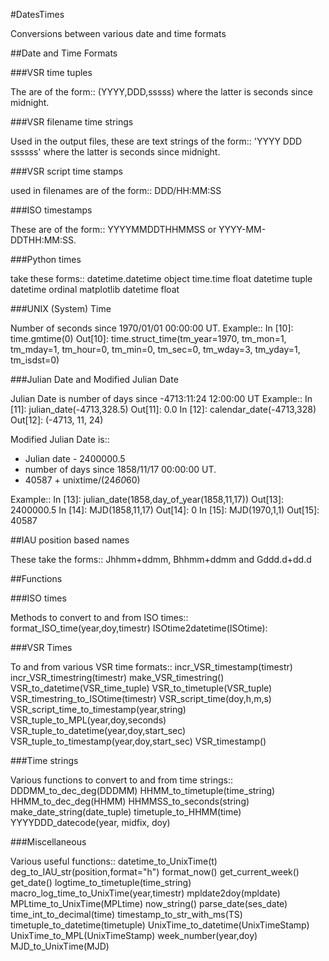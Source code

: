 #DatesTimes

Conversions between various date and time formats

##Date and Time Formats

###VSR time tuples

The are of the form::
  (YYYY,DDD,sssss)
where the latter is seconds since midnight.

###VSR filename time strings

Used in the output files, these are text strings of the form::
  'YYYY DDD ssssss'
where the latter is seconds since midnight.

###VSR script time stamps

used in filenames are of the form::
  DDD/HH:MM:SS

###ISO timestamps

These are of the form::
  YYYYMMDDTHHMMSS or YYYY-MM-DDTHH:MM:SS.

###Python times

take these forms::
  datetime.datetime object
  time.time float
  datetime tuple
  datetime ordinal
  matplotlib datetime float

###UNIX (System) Time

Number of seconds since 1970/01/01 00:00:00 UT. Example::
 In [10]: time.gmtime(0)
 Out[10]: time.struct_time(tm_year=1970, tm_mon=1, tm_mday=1,
                          tm_hour=0, tm_min=0, tm_sec=0,
                          tm_wday=3, tm_yday=1, tm_isdst=0)

###Julian Date and Modified Julian Date

Julian Date is number of days since -4713:11:24 12:00:00 UT
Example::
 In [11]: julian_date(-4713,328.5)
 Out[11]: 0.0
 In [12]: calendar_date(-4713,328)
 Out[12]: (-4713, 11, 24)

Modified Julian Date is::
 - Julian date - 2400000.5
 - number of days since 1858/11/17 00:00:00 UT.
 - 40587 + unixtime/(24*60*60)

Example::
 In [13]: julian_date(1858,day_of_year(1858,11,17))
 Out[13]: 2400000.5
 In [14]: MJD(1858,11,17)
 Out[14]: 0
 In [15]: MJD(1970,1,1)
 Out[15]: 40587

##IAU position based names

These take the forms::
  Jhhmm+ddmm, Bhhmm+ddmm and Gddd.d+dd.d

##Functions

###ISO times

Methods to convert to and from ISO times::
  format_ISO_time(year,doy,timestr)
  ISOtime2datetime(ISOtime):

###VSR Times

To and from various VSR time formats::
  incr_VSR_timestamp(timestr)  incr_VSR_timestring(timestr)
  make_VSR_timestring()
  VSR_to_datetime(VSR_time_tuple)
  VSR_to_timetuple(VSR_tuple)
  VSR_timestring_to_ISOtime(timestr)
  VSR_script_time(doy,h,m,s)
  VSR_script_time_to_timestamp(year,string)
  VSR_tuple_to_MPL(year,doy,seconds)
  VSR_tuple_to_datetime(year,doy,start_sec)
  VSR_tuple_to_timestamp(year,doy,start_sec)
  VSR_timestamp()

###Time strings

Various functions to convert to and from time strings::
  DDDMM_to_dec_deg(DDDMM)
  HHMM_to_timetuple(time_string)
  HHMM_to_dec_deg(HHMM)
  HHMMSS_to_seconds(string)
  make_date_string(date_tuple)
  timetuple_to_HHMM(time)
  YYYYDDD_datecode(year, midfix, doy)

###Miscellaneous

Various useful functions::
  datetime_to_UnixTime(t)
  deg_to_IAU_str(position,format="h")
  format_now()
  get_current_week()
  get_date()
  logtime_to_timetuple(time_string)
  macro_log_time_to_UnixTime(year,timestr)
  mpldate2doy(mpldate)
  MPLtime_to_UnixTime(MPLtime)
  now_string()
  parse_date(ses_date)
  time_int_to_decimal(time)
  timestamp_to_str_with_ms(TS)
  timetuple_to_datetime(timetuple)
  UnixTime_to_datetime(UnixTimeStamp)
  UnixTime_to_MPL(UnixTimeStamp)
  week_number(year,doy)
  MJD_to_UnixTime(MJD)